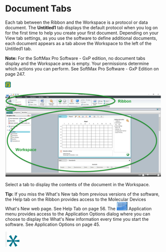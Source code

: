 # Document Tabs

Each tab between the Ribbon and the Workspace is a protocol or data document. The **Untitled1** tab displays the default protocol when you log on for the first time to help you create your first document. Depending on your View tab settings, as you use the software to define additional documents, each document appears as a tab above the Workspace to the left of the Untitled1 tab.

**Note:** For the SoftMax Pro Software - GxP edition, no document tabs display and the Workspace area is empty. Your permissions determine which actions you can perform. See SoftMax Pro Software - GxP Edition on page 247.

![](<../../../.gitbook/assets/0 (18) (1).png>)

![](<../../../.gitbook/assets/1 (7).jpeg>)

Select a tab to display the contents of the document in the Workspace.

**Tip:** If you miss the What's New tab from previous versions of the software, the Help tab on the Ribbon provides access to the Molecular Devices What's New web page. See Help Tab on page 56. The ![](<../../../.gitbook/assets/2 (1) (1) (1).jpeg>) Application menu provides access to the Application Options dialog where you can choose to display the What's New information every time you start the software. See Application Options on page 45.

![](<../../../.gitbook/assets/3 (1) (1) (1) (1) (1) (1) (1).png>)![](<../../../.gitbook/assets/4 (1) (1) (1) (1) (1) (1) (1).png>)
